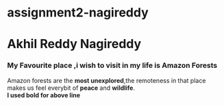 # assignment2-nagireddy
# Akhil Reddy Nagireddy
### My Favourite place ,i wish to visit in my life is Amazon Forests

Amazon forests are the **most unexplored**,the remoteness in that place makes us feel everybit of **peace** and **wildlife**.<br>
**I used bold for above line**